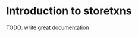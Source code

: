 # Introduction to storetxns

TODO: write [great documentation](http://jacobian.org/writing/what-to-write/)
